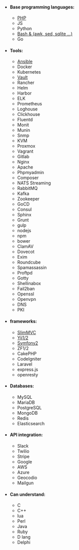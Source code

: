 - #### Base programming languages:
    - [PHP][PHP-url]
    - JS
    - Python
    - [Bash & (awk, sed, sqlite ...)][BASH-url]
    - Go
- #### Tools:
    - [Ansible][ANSIBLE-url]
    - Docker
    - Kubernetes
    - [Vault][VAULT-url]
    - Rancher
    - Helm
    - Harbor
    - ELK
    - Prometheus
    - Loghouse
    - Clickhouse
    - Fluentd
    - Monit
    - Munin
    - Snmp
    - KVM
    - Proxmox
    - Vagrant
    - Gitlab
    - Nginx
    - Apache
    - Phpmyadmin
    - Composer
    - NATS Streaming
    - RabbitMQ
    - Kafka
    - Zookeeper
    - GoCD
    - Consul
    - Sphinx
    - Grunt
    - gulp
    - nodejs
    - npm
    - bower
    - ClamAV
    - Dovecot
    - Exim
    - Roundcube
    - Spamassassin
    - Proftpd
    - Gotty
    - Shellinabox
    - Fail2ban
    - Openssl
    - Openvpn
    - DNS
    - PKI
- #### frameworks:
    - [SlimMVC][SLIM-url]
    - [Yii1/2][YII2-url]
    - [Symfony2][SYMFONY-url]
    - ZF1/2
    - CakePHP
    - CodeIgniter
    - Laravel
    - express.js
    - openresty
- #### Databases:
    - MySQL
    - MariaDB
    - PostgreSQL
    - MongoDB
    - Redis
    - Elasticsearch
- #### API integration:
    - Slack
    - Twilio
    - Stripe
    - Google
    - AWS
    - Azure
    - Geocodio
    - Mailgun
- #### Can understand:
    - C
    - C++
    - lua
    - Perl
    - Java
    - Ruby
    - D lang
    - Delphi

[PHP-url]: https://github.com/EvgeniyBlinov?tab=repositories&q=&type=source&language=php
[BASH-url]: https://github.com/EvgeniyBlinov?tab=repositories&q=&type=source&language=shell
[ANSIBLE-url]: https://github.com/EvgeniyBlinov?tab=repositories&q=&type=source&q=ansible
[SYMFONY-url]: https://github.com/EvgeniyBlinov/RefrigeratorBundle
[YII2-url]: https://github.com/EvgeniyBlinov/yii2-social
[SLIM-url]: https://github.com/EvgeniyBlinov/slim-advanced
[VAULT-url]: https://github.com/EvgeniyBlinov/vault-policy-generator
